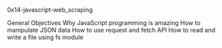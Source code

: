 0x14-javascript-web_scraping

General Objectives
Why JavaScript programming is amazing
How to manipulate JSON data
How to use request and fetch API
How to read and write a file using fs module
